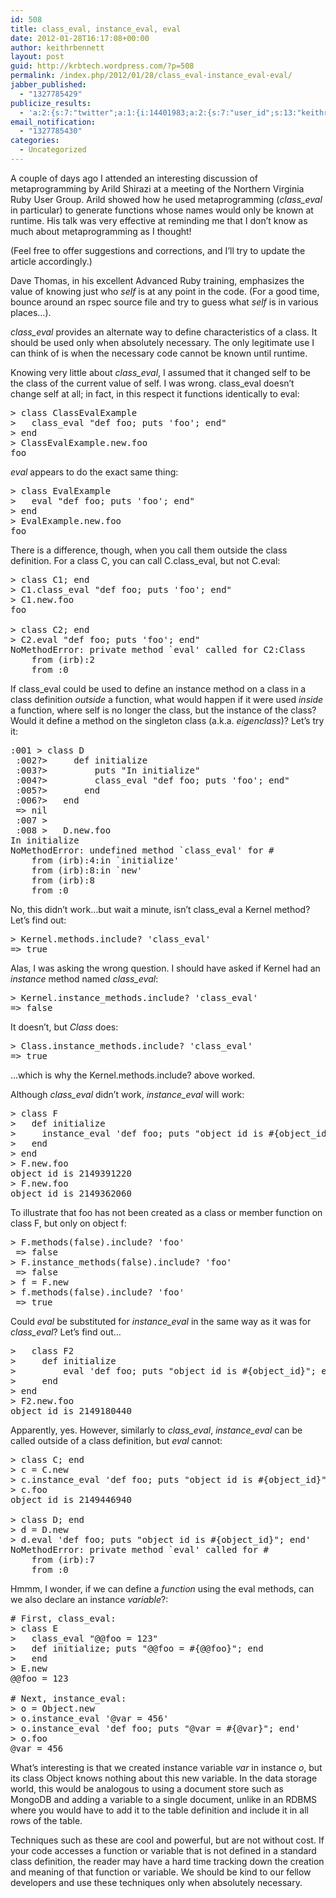 ```yaml
---
id: 508
title: class_eval, instance_eval, eval
date: 2012-01-28T16:17:08+00:00
author: keithrbennett
layout: post
guid: http://krbtech.wordpress.com/?p=508
permalink: /index.php/2012/01/28/class_eval-instance_eval-eval/
jabber_published:
  - "1327785429"
publicize_results:
  - 'a:2:{s:7:"twitter";a:1:{i:14401983;a:2:{s:7:"user_id";s:13:"keithrbennett";s:7:"post_id";s:18:"163370058670800896";}}s:2:"fb";a:1:{i:623669774;a:2:{s:7:"user_id";s:9:"623669774";s:7:"post_id";s:17:"10150532283844775";}}}'
email_notification:
  - "1327785430"
categories:
  - Uncategorized
---
```

A couple of days ago I attended an interesting discussion of metaprogramming by Arild Shirazi at a meeting of the Northern Virginia Ruby User Group. Arild showed how he used metaprogramming (_class_eval_ in particular) to generate functions whose names would only be known at runtime. His talk was very effective at reminding me that I don&#8217;t know as much about metaprogramming as I thought!

<!--more-->(Feel free to offer suggestions and corrections, and I&#8217;ll try to update the article accordingly.)

Dave Thomas, in his excellent Advanced Ruby training, emphasizes the value of knowing just who _self_ is at any point in the code. (For a good time, bounce around an rspec source file and try to guess what _self_ is in various places&#8230;).

_class_eval_ provides an alternate way to define characteristics of a class. It should be used only when absolutely necessary. The only legitimate use I can think of is when the necessary code cannot be known until runtime.

Knowing very little about _class_eval_, I assumed that it changed self to be the class of the current value of self. I was wrong. class_eval doesn&#8217;t change self at all; in fact, in this respect it functions identically to eval:

<pre class="brush: ruby; title: ; notranslate" title="">&gt; class ClassEvalExample
&gt;   class_eval "def foo; puts 'foo'; end"
&gt; end
&gt; ClassEvalExample.new.foo
foo
</pre>

_eval_ appears to do the exact same thing:

<pre class="brush: ruby; title: ; notranslate" title="">&gt; class EvalExample
&gt;   eval "def foo; puts 'foo'; end"
&gt; end
&gt; EvalExample.new.foo
foo
</pre>

There is a difference, though, when you call them outside the class definition. For a class C, you can call C.class_eval, but not C.eval:

<pre class="brush: ruby; title: ; notranslate" title="">&gt; class C1; end
&gt; C1.class_eval "def foo; puts 'foo'; end"
&gt; C1.new.foo
foo

&gt; class C2; end
&gt; C2.eval "def foo; puts 'foo'; end"
NoMethodError: private method `eval' called for C2:Class
	from (irb):2
	from :0
</pre>

If class_eval could be used to define an instance method on a class in a class definition _outside_ a function, what would happen if it were used _inside_ a function, where self is no longer the class, but the instance of the class? Would it define a method on the singleton class (a.k.a. _eigenclass_)? Let&#8217;s try it:

<pre class="brush: ruby; title: ; notranslate" title="">:001 &gt; class D
 :002?&gt;     def initialize
 :003?&gt;         puts "In initialize"
 :004?&gt;         class_eval "def foo; puts 'foo'; end"
 :005?&gt;       end
 :006?&gt;   end
 =&gt; nil
 :007 &gt;
 :008 &gt;   D.new.foo
In initialize
NoMethodError: undefined method `class_eval' for #
	from (irb):4:in `initialize'
	from (irb):8:in `new'
	from (irb):8
	from :0
</pre>

No, this didn&#8217;t work&#8230;but wait a minute, isn&#8217;t class_eval a Kernel method? Let&#8217;s find out:

<pre class="brush: ruby; title: ; notranslate" title="">&gt; Kernel.methods.include? 'class_eval'
=&gt; true
</pre>

Alas, I was asking the wrong question. I should have asked if Kernel had an _instance_ method named _class_eval_:

<pre class="brush: ruby; title: ; notranslate" title="">&gt; Kernel.instance_methods.include? 'class_eval'
=&gt; false
</pre>

It doesn&#8217;t, but _Class_ does:

<pre class="brush: ruby; title: ; notranslate" title="">&gt; Class.instance_methods.include? 'class_eval'
=&gt; true
</pre>

&#8230;which is why the Kernel.methods.include? above worked.

Although _class_eval_ didn&#8217;t work, _instance_eval_ will work:

<pre class="brush: ruby; title: ; notranslate" title="">&gt; class F
&gt;   def initialize
&gt;     instance_eval 'def foo; puts "object id is #{object_id}"; end'
&gt;   end
&gt; end
&gt; F.new.foo
object id is 2149391220
&gt; F.new.foo
object id is 2149362060
</pre>

To illustrate that foo has not been created as a class or member function on class F, but only on object f:

<pre class="brush: ruby; title: ; notranslate" title="">&gt; F.methods(false).include? 'foo'
 =&gt; false
&gt; F.instance_methods(false).include? 'foo'
 =&gt; false
&gt; f = F.new
&gt; f.methods(false).include? 'foo'
 =&gt; true
</pre>

Could _eval_ be substituted for _instance_eval_ in the same way as it was for _class_eval_? Let&#8217;s find out&#8230;

<pre class="brush: ruby; title: ; notranslate" title="">&gt;   class F2
&gt;     def initialize
&gt;         eval 'def foo; puts "object id is #{object_id}"; end'
&gt;     end
&gt; end
&gt; F2.new.foo
object id is 2149180440
</pre>

Apparently, yes. However, similarly to _class_eval_, _instance_eval_ can be called outside of a class definition, but _eval_ cannot:

<pre class="brush: ruby; title: ; notranslate" title="">&gt; class C; end
&gt; c = C.new
&gt; c.instance_eval 'def foo; puts "object id is #{object_id}"; end'
&gt; c.foo
object id is 2149446940

&gt; class D; end
&gt; d = D.new
&gt; d.eval 'def foo; puts "object id is #{object_id}"; end'
NoMethodError: private method `eval' called for #
	from (irb):7
	from :0
</pre>

Hmmm, I wonder, if we can define a _function_ using the eval methods, can we also declare an instance _variable_?:

<pre class="brush: ruby; title: ; notranslate" title=""># First, class_eval:
&gt; class E
&gt;   class_eval "@@foo = 123"
&gt;   def initialize; puts "@@foo = #{@@foo}"; end
&gt;   end
&gt; E.new
@@foo = 123

# Next, instance_eval:
&gt; o = Object.new
&gt; o.instance_eval '@var = 456'
&gt; o.instance_eval 'def foo; puts "@var = #{@var}"; end'
&gt; o.foo
@var = 456
</pre>

What&#8217;s interesting is that we created instance variable _var_ in instance _o_, but its class Object knows nothing about this new variable. In the data storage world, this would be analogous to using a document store such as MongoDB and adding a variable to a single document, unlike in an RDBMS where you would have to add it to the table definition and include it in all rows of the table.

Techniques such as these are cool and powerful, but are not without cost. If your code accesses a function or variable that is not defined in a standard class definition, the reader may have a hard time tracking down the creation and meaning of that function or variable. We should be kind to our fellow developers and use these techniques only when absolutely necessary.